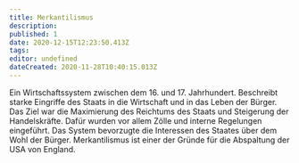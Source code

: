 ```yaml
---
title: Merkantilismus
description: 
published: 1
date: 2020-12-15T12:23:50.413Z
tags: 
editor: undefined
dateCreated: 2020-11-28T10:40:15.013Z
---
```


Ein Wirtschaftssystem zwischen dem 16. und 17. Jahrhundert. Beschreibt
starke Eingriffe des Staats in die Wirtschaft und in das Leben der
Bürger. Das Ziel war die Maximierung des Reichtums des Staats und
Steigerung der Handelskräfte. Dafür wurden vor allem Zölle und interne
Regelungen eingeführt. Das System bevorzugte die Interessen des Staates
über dem Wohl der Bürger. Merkantilismus ist einer der Gründe für die
Abspaltung der USA von England.
